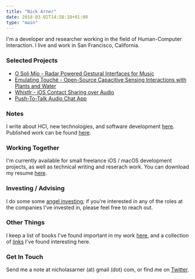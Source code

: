 ```yaml
---
title: "Nick Arner"
date: 2018-03-02T14:58:10+01:00
type: "main"
---
```




I'm a developer and researcher working in the field of Human-Computer Interaction.  I live and work in San Francisco, California. 

### Selected Projects

* [O Soli Mio - Radar Powered Gestural Interfaces for Music](/projects_and_work/o_soli_mio/)
* [Emulating Touché - Open-Source Capacitive Sensing Interactions with Plants and Water](/projects_and_work/emulating_touché/)
* [Whistlr - iOS Contact Sharing over Audio](/projects_and_work/whistlr/)
* [Push-To-Talk Audio Chat App](/projects_and_work/push_to_talk_audio_chat_app/)


### Notes

I write about HCI, new technologies, and software development [here](/notes/).
Published work can be found [here](/publications/publications/).

### Working Together

I'm currently available for small freelance iOS / macOS development projects, as well as technical writing and reserach work. You can download my resume [here](NFA-Resume.pdf). 

### Investing / Advising

I do some some [angel investing](investing/); if you're interested in any of the roles at the companies I've invested in, please feel free to reach out. 

### Other Things

I keep a list of books I've found important in my work [here](books/), and a collection of [links](links/) I've found interesting here. 


### Get In Touch

Send me a note at nicholasarner (at) gmail (dot) com, or find me on [Twitter](https://twitter.com/nickarner).

